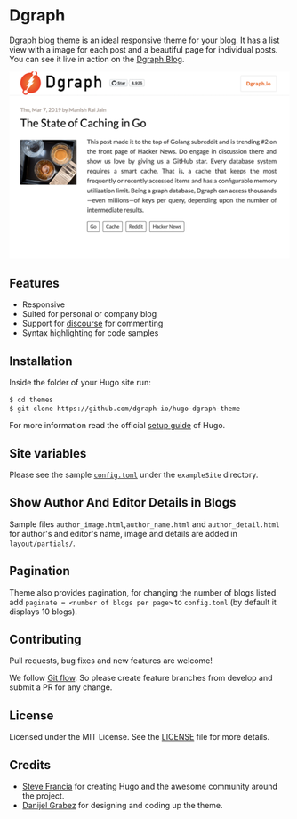 # Dgraph

Dgraph blog theme is an ideal responsive theme for your blog. It has a list view with a image for each post and a beautiful page for individual posts. You can see it live in action on the [Dgraph Blog](https://blog.dgraph.io).

![Dgraph screenshot](https://raw.githubusercontent.com/dgraph-io/hugo-dgraph-theme/master/images/screenshot.png)

## Features

* Responsive
* Suited for personal or company blog
* Support for [discourse](https://www.discourse.org) for commenting
* Syntax highlighting for code samples

## Installation

Inside the folder of your Hugo site run:

```
$ cd themes
$ git clone https://github.com/dgraph-io/hugo-dgraph-theme
```

For more information read the official [setup guide](//gohugo.io/overview/installing/) of Hugo.

## Site variables

Please see the sample [`config.toml`](https://github.com/dgraph-io/hugo-dgraph-theme/blob/master/exampleSite/config.toml) under the `exampleSite` directory.

## Show Author And Editor Details in Blogs

Sample files `author_image.html`,`author_name.html` and ``author_detail.html`` for author's and editor's name, image and details are added in `layout/partials/`.

## Pagination

Theme also provides pagination, for changing the number of blogs listed add `paginate = <number of blogs per page>` to `config.toml` (by default it displays 10 blogs).

## Contributing

Pull requests, bug fixes and new features are welcome!

We follow [Git flow](http://nvie.com/posts/a-successful-git-branching-model/). So please create feature branches from develop and submit a PR for any change.

## License

Licensed under the MIT License. See the [LICENSE](https://github.com/dgraph-io/hugo-dgraph-theme/blob/master/LICENSE.md) file for more details.


## Credits

* [Steve Francia](//github.com/spf13) for creating Hugo and the awesome community around the project.
* [Danijel Grabez](https://twitter.com/danijel_grabez) for designing and coding up the theme.
